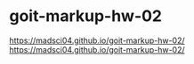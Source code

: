 # goit-markup-hw-02
https://madsci04.github.io/goit-markup-hw-02/
https://madsci04.github.io/goit-markup-hw-02/
